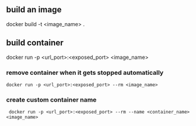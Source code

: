 ## build an image
  docker build -t <image_name> .
## build container
   docker run -p <url_port>:<exposed_port> <image_name>
   ### remove container when it gets stopped automatically
    docker run -p <url_port>:<exposed_port> --rm <image_name>
   ### create custom container name
     docker run -p <url_port>:<exposed_port> --rm --name <container_name> <image_name>


